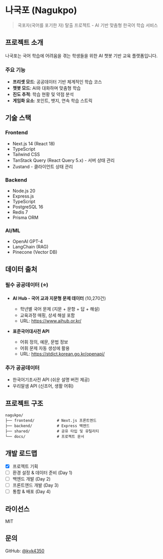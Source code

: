 # 나국포 (Nagukpo)

> 국포자(국어를 포기한 자) 탈출 프로젝트 - AI 기반 맞춤형 한국어 학습 서비스

## 프로젝트 소개

나국포는 국어 학습에 어려움을 겪는 학생들을 위한 AI 챗봇 기반 교육 플랫폼입니다.

### 주요 기능

- **프리셋 모드**: 공공데이터 기반 체계적인 학습 코스
- **챗봇 모드**: AI와 대화하며 맞춤형 학습
- **진도 추적**: 학습 현황 및 약점 분석
- **게임화 요소**: 포인트, 뱃지, 연속 학습 스트릭

## 기술 스택

### Frontend
- Next.js 14 (React 18)
- TypeScript
- Tailwind CSS
- TanStack Query (React Query 5.x) - 서버 상태 관리
- Zustand - 클라이언트 상태 관리

### Backend
- Node.js 20
- Express.js
- TypeScript
- PostgreSQL 16
- Redis 7
- Prisma ORM

### AI/ML
- OpenAI GPT-4
- LangChain (RAG)
- Pinecone (Vector DB)

## 데이터 출처

### 필수 공공데이터 (⭐)
- **AI Hub - 국어 교과 지문형 문제 데이터** (10,270건)
  - 학년별 국어 문제 (지문 + 문항 + 답 + 해설)
  - 교육과정 매핑, 상세 해설 포함
  - URL: https://www.aihub.or.kr/

- **표준국어대사전 API**
  - 어휘 정의, 예문, 문법 정보
  - 어휘 문제 자동 생성에 활용
  - URL: https://stdict.korean.go.kr/openapi/

### 추가 공공데이터
- 한국어기초사전 API (쉬운 설명 버전 제공)
- 우리말샘 API (신조어, 생활 어휘)

## 프로젝트 구조

```
nagukpo/
├── frontend/          # Next.js 프론트엔드
├── backend/           # Express 백엔드
├── shared/            # 공유 타입 및 유틸리티
└── docs/              # 프로젝트 문서
```

## 개발 로드맵

- [x] 프로젝트 기획
- [ ] 환경 설정 & 데이터 준비 (Day 1)
- [ ] 백엔드 개발 (Day 2)
- [ ] 프론트엔드 개발 (Day 3)
- [ ] 통합 & 배포 (Day 4)

## 라이선스

MIT

## 문의

GitHub: [@kyk4350](https://github.com/kyk4350)
